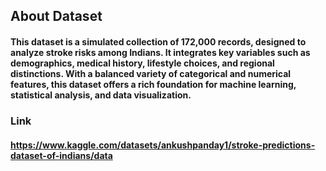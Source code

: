 
## About Dataset
#### This dataset is a simulated collection of 172,000 records, designed to analyze stroke risks among Indians. It integrates key variables such as demographics, medical history, lifestyle choices, and regional distinctions. With a balanced variety of categorical and numerical features, this dataset offers a rich foundation for machine learning, statistical analysis, and data visualization.


### Link
#### https://www.kaggle.com/datasets/ankushpanday1/stroke-predictions-dataset-of-indians/data